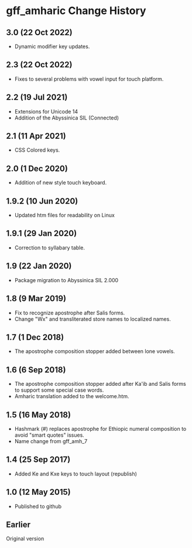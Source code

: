 gff_amharic Change History
==========================

3.0 (22 Oct 2022)
-----------------
* Dynamic modifier key updates.

2.3 (22 Oct 2022)
-----------------
* Fixes to several problems with vowel input for touch platform.

2.2 (19 Jul 2021)
------------------
* Extensions for Unicode 14
* Addition of the Abyssinica SIL (Connected)

2.1 (11 Apr 2021)
------------------
* CSS Colored keys.

2.0 (1 Dec 2020)
------------------
* Addition of new style touch keyboard.

1.9.2 (10 Jun 2020)
-------------------
* Updated htm files for readability on Linux

1.9.1 (29 Jan 2020)
-------------------
* Correction to syllabary table.

1.9 (22 Jan 2020)
-----------------
* Package migration to Abyssinica SIL 2.000

1.8 (9 Mar 2019)
----------------
* Fix to recognize apostrophe after Salis forms.
* Change "Wx" and transliterated store names to localized names.

1.7 (1 Dec 2018)
-----------------
* The apostrophe composition stopper added between lone vowels. 

1.6 (6 Sep 2018)
-----------------
* The apostrophe composition stopper added after Ka'ib and Salis forms to support some special case words.
* Amharic translation added to the welcome.htm.

1.5 (16 May 2018)
-----------------
* Hashmark (#) replaces apostrophe for Ethiopic numeral composition to avoid "smart quotes" issues.
* Name change from gff_amh_7

1.4 (25 Sep 2017)
-----------------
* Added Ke and Kxe keys to touch layout (republish)

1.0 (12 May 2015)
-----------------
* Published to github

Earlier
-------
Original version
